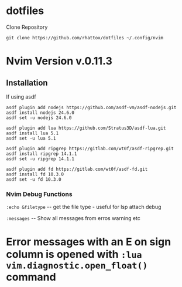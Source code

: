 # dotfiles

Clone Repository
```
git clone https://github.com/rhattox/dotfiles ~/.config/nvim
```

# Nvim Version v.0.11.3


## Installation

If using asdf

```
asdf plugin add nodejs https://github.com/asdf-vm/asdf-nodejs.git
asdf install nodejs 24.6.0
asdf set -u nodejs 24.6.0

asdf plugin add lua https://github.com/Stratus3D/asdf-lua.git
asdf install lua 5.1
asdf set -u lua 5.1

asdf plugin add ripgrep https://gitlab.com/wt0f/asdf-ripgrep.git
asdf install ripgrep 14.1.1
asdf set -u ripgrep 14.1.1

asdf plugin add fd https://gitlab.com/wt0f/asdf-fd.git
asdf install fd 10.3.0
asdf set -u fd 10.3.0
```


### Nvim Debug Functions

`:echo &filetype` -- get the file type - useful for lsp attach debug

`:messages` -- Show all messages from erros warning etc

Error messages with an E on sign column is opened with `:lua vim.diagnostic.open_float()` command
=======

